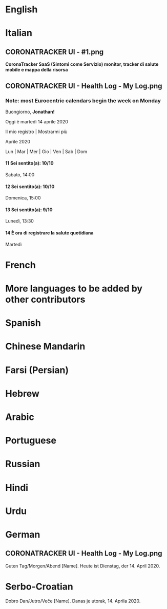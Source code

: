 # English

# Italian

## CORONATRACKER UI - #1.png
**CoronaTracker SaaS (Sintomi come Servizio) monitor, tracker di salute mobile e mappa della risorsa**

## CORONATRACKER UI - Health Log - My Log.png
### Note: most Eurocentric calendars begin the week on Monday

Buongiorno, **Jonathan!**

Oggi è martedì 14 aprile 2020

Il mio registro | Mostrarmi più

Aprile 2020

Lun | Mar | Mer | Gio | Ven | Sab | Dom

#### 11 Sei sentito(a): 10/10
Sabato, 14:00

#### 12 Sei sentito(a): 10/10
Domenica, 15:00

#### 13 Sei sentito(a): 9/10
Lunedì, 13:30

#### 14 È ora di registrare la salute quotidiana
Martedì



# French



# More languages to be added by other contributors

# Spanish

# Chinese Mandarin

# Farsi (Persian)

# Hebrew

# Arabic

# Portuguese

# Russian

# Hindi

# Urdu

# German
## CORONATRACKER UI - Health Log - My Log.png
<!-- Tag: Day // Morgen: Morning // Abend: Evening  -->
Guten Tag/Morgen/Abend [Name].
Heute ist Dienstag, der 14. April 2020.


# Serbo-Croatian
<!-- Dan: Day // Jutro: Morning // Veče: Evening -->
Dobro Dan/Jutro/Veče [Name].
Danas je utorak, 14. Aprila 2020.

